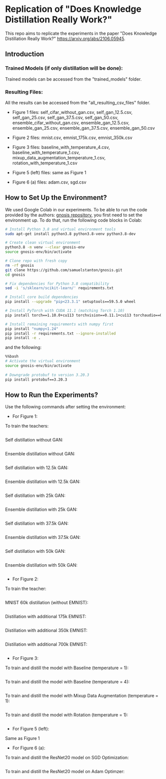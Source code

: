 # Replication of "Does Knowledge Distillation Really Work?"

This repo aims to replicate the experiments in the paper "Does Knowledge Distillation Really Work?" https://arxiv.org/abs/2106.05945.

## Introduction

### Trained Models (if only distillation will be done):

Trained models can be accessed from the "trained_models" folder. 

### Resulting Files: 

All the results can be accessed from the "all_resulting_csv_files" folder. 

- Figure 1 files: self_cifar_without_gan.csv, self_gan_12.5.csv, self_gan_25.csv, self_gan_37.5.csv, self_gan_50.csv,
ensemble_cifar_without_gan.csv, ensemble_gan_12.5.csv, ensemble_gan_25.csv, ensemble_gan_37.5.csv, ensemble_gan_50.csv

- Figure 2 files: mnist.csv, emnist_175k.csv, emnist_350k.csv

- Figure 3 files: baseline_with_temperature_4.csv, baseline_with_temperature_1.csv, mixup_data_augmentation_temperature_1.csv, rotation_with_temperature_1.csv

- Figure 5 (left) files: same as Figure 1

- Figure 6 (a) files: adam.csv, sgd.csv

## How to Set Up the Environment?

We used Google Colab in our experiments. To be able to run the code provided by the authors: [gnosis repository](https://github.com/samuelstanton/gnosis), you first need to set the environment up. To do that, run the following code blocks in Colab:

```bash
# Install Python 3.8 and virtual environment tools
sudo apt-get install python3.8 python3.8-venv python3.8-dev

# Create clean virtual environment
python3.8 -m venv --clear gnosis-env
source gnosis-env/bin/activate

# Clone repo with fresh copy
rm -rf gnosis
git clone https://github.com/samuelstanton/gnosis.git
cd gnosis

# Fix dependencies for Python 3.8 compatibility
sed -i 's/sklearn/scikit-learn/' requirements.txt

# Install core build dependencies
pip install --upgrade "pip<23.3.1" setuptools==59.5.0 wheel

# Install PyTorch with CUDA 11.1 (matching Torch 1.10)
pip install torch==1.10.0+cu113 torchvision==0.11.1+cu113 torchaudio==0.10.0+cu113 -f https://download.pytorch.org/whl/cu113/torch_stable.html

# Install remaining requirements with numpy first
pip install "numpy<1.24"
pip install -r requirements.txt --ignore-installed
pip install -e .
```

and the following: 


```bash
%%bash
# Activate the virtual environment
source gnosis-env/bin/activate
 
# Downgrade protobuf to version 3.20.3
pip install protobuf==3.20.3
```

## How to Run the Experiments?

Use the following commands after setting the environment:

- For Figure 1:

  
To train the teachers:
```bash
```
Self distillation without GAN:
```bash
```
Ensemble distillation without GAN:
```bash
```
Self distillation with 12.5k GAN:
```bash
```
Ensemble distillation with 12.5k GAN:
```bash
```
Self distillation with 25k GAN:
```bash
```
Ensemble distillation with 25k GAN:
```bash
```
Self distillation with 37.5k GAN:
```bash
```
Ensemble distillation with 37.5k GAN:
```bash
```
Self distillation with 50k GAN:
```bash
```
Ensemble distillation with 50k GAN:
```bash
```
- For Figure 2:

  
To train the teacher: 
```bash
```
MNIST 60k distillation (without EMNIST): 
```bash
```
Distillation with additional 175k EMNIST: 
```bash
```
Distillation with additional 350k EMNIST: 
```bash
```
Distillation with additional 700k EMNIST: 
```bash
```
- For Figure 3:


To train and distill the model with Baseline (temperature = 1):
```bash
```
To train and distill the model with Baseline (temperature = 4):
```bash
```
To train and distill the model with Mixup Data Augmentation (temperature = 1):
```bash
```
To train and distill the model with Rotation (temperature = 1):
```bash
```
- For Figure 5 (left):

Same as Figure 1

- For Figure 6 (a):


To train and distill the ResNet20 model on SGD Optimization:
```bash
```
To train and distill the ResNet20 model on Adam Optimzer:
```bash
```
